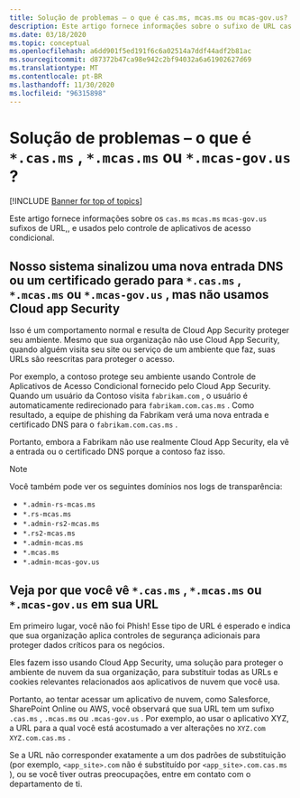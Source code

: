 ```yaml
---
title: Solução de problemas – o que é cas.ms, mcas.ms ou mcas-gov.us?
description: Este artigo fornece informações sobre o sufixo de URL cas.ms, mcas.ms ou mcas-gov.us usado pelo Controle de Aplicativos de Acesso Condicional.
ms.date: 03/18/2020
ms.topic: conceptual
ms.openlocfilehash: a6dd901f5ed191f6c6a02514a7ddf44adf2b81ac
ms.sourcegitcommit: d87372b47ca98e942c2bf94032a6a61902627d69
ms.translationtype: MT
ms.contentlocale: pt-BR
ms.lasthandoff: 11/30/2020
ms.locfileid: "96315898"
---
```

# <a name="troubleshooting---what-is-casms-mcasms-or-mcas-govus"></a>Solução de problemas – o que é `*.cas.ms` , `*.mcas.ms` ou `*.mcas-gov.us` ?

[!INCLUDE [Banner for top of topics](includes/banner.md)]

Este artigo fornece informações sobre os `cas.ms` `mcas.ms` `mcas-gov.us` sufixos de URL,, e usados pelo controle de aplicativos de acesso condicional.

## <a name="our-system-flagged-a-new-dns-entry-or-generated-certificate-for-casms-mcasms-or-mcas-govus-but-we-dont-use-cloud-app-security"></a>Nosso sistema sinalizou uma nova entrada DNS ou um certificado gerado para `*.cas.ms` , `*.mcas.ms` ou `*.mcas-gov.us` , mas não usamos Cloud app Security

Isso é um comportamento normal e resulta de Cloud App Security proteger seu ambiente. Mesmo que sua organização não use Cloud App Security, quando alguém visita seu site ou serviço de um ambiente que faz, suas URLs são reescritas para proteger o acesso.

Por exemplo, a contoso protege seu ambiente usando Controle de Aplicativos de Acesso Condicional fornecido pelo Cloud App Security. Quando um usuário da Contoso visita `fabrikam.com` , o usuário é automaticamente redirecionado para `fabrikam.com.cas.ms` . Como resultado, a equipe de phishing da Fabrikam verá uma nova entrada e certificado DNS para o `fabrikam.com.cas.ms` .

Portanto, embora a Fabrikam não use realmente Cloud App Security, ela vê a entrada ou o certificado DNS porque a contoso faz isso.

> [!NOTE]
> Você também pode ver os seguintes domínios nos logs de transparência:
>
> - `*.admin-rs-mcas.ms`
> - `*.rs-mcas.ms`
> - `*.admin-rs2-mcas.ms`
> - `*.rs2-mcas.ms`
> - `*.admin-mcas.ms`
> - `*.mcas.ms`
> - `*.admin-mcas-gov.us`

## <a name="heres-why-you-see-casms-mcasms-or-mcas-govus-in-your-url"></a>Veja por que você vê `*.cas.ms` , `*.mcas.ms` ou `*.mcas-gov.us` em sua URL

Em primeiro lugar, você não foi Phish! Esse tipo de URL é esperado e indica que sua organização aplica controles de segurança adicionais para proteger dados críticos para os negócios.

Eles fazem isso usando Cloud App Security, uma solução para proteger o ambiente de nuvem da sua organização, para substituir todas as URLs e cookies relevantes relacionados aos aplicativos de nuvem que você usa.

Portanto, ao tentar acessar um aplicativo de nuvem, como Salesforce, SharePoint Online ou AWS, você observará que sua URL tem um sufixo `.cas.ms` , `.mcas.ms` ou `.mcas-gov.us` . Por exemplo, ao usar o aplicativo XYZ, a URL para a qual você está acostumado a ver alterações no `XYZ.com` `XYZ.com.cas.ms` .

Se a URL não corresponder exatamente a um dos padrões de substituição (por exemplo, `<app_site>.com` não é substituído por `<app_site>.com.cas.ms` ), ou se você tiver outras preocupações, entre em contato com o departamento de ti.
